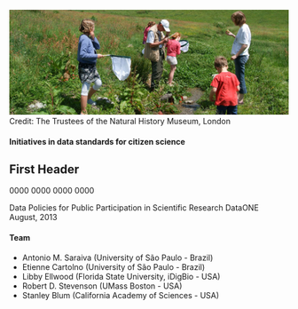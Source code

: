 ![GitHub Logo](citizen-science.jpg)
Credit: The Trustees of the Natural History Museum, London


#### Initiatives in data standards for citizen science

First Header
------------
0000
0000
0000
0000


Data Policies for Public Participation in Scientific Research
DataONE
August, 2013



#### Team

- Antonio M. Saraiva (University of São Paulo - Brazil)
- Etienne Cartolno (University of São Paulo - Brazil)
- Libby Ellwood (Florida State University, iDigBio - USA)
- Robert D. Stevenson (UMass Boston - USA)
- Stanley Blum (California Academy of Sciences - USA)
